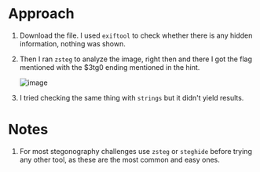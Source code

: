 # Approach

1. Download the file. I used `exiftool` to check whether there is any hidden information, nothing was shown.
2. Then I ran `zsteg` to analyze the image, right then and there I got the flag mentioned with the $3tg0 ending mentioned in the hint.

   ![image](https://github.com/user-attachments/assets/c50323e7-9d7a-4986-bf0e-526d3f439336)


3. I tried checking the same thing with `strings` but it didn't yield results.


# Notes

1. For most stegonography challenges use `zsteg` or `steghide` before trying any other tool, as these are the most common and easy ones.
